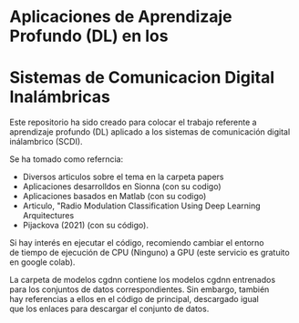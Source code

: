 # Aplicaciones de Aprendizaje Profundo (DL) en los 
# Sistemas de Comunicacion Digital Inalámbricas 

Este repositorio ha sido creado para colocar el trabajo
referente a aprendizaje profundo (DL) aplicado a los
sistemas de comunicación digital inálambrico (SCDI).

Se ha tomado como referncia:

- Diversos articulos sobre el tema en la carpeta papers
- Aplicaciones desarrolldos en Sionna (con su codigo)
- Aplicaciones basados en Matlab (con su codigo)
- Articulo, "Radio Modulation Classification Using Deep Learning Arquitectures  
- Pijackova (2021) (con su código). 

Si hay interés en ejecutar el código, recomiendo cambiar el entorno   
de tiempo de ejecución de CPU (Ninguno) a GPU (este servicio es gratuito  
en google colab).

La carpeta de modelos cgdnn contiene los modelos cgdnn entrenados  
para los conjuntos de datos correspondientes. Sin embargo, también   
hay referencias a ellos en el código de principal, descargado igual  
que los enlaces para descargar el conjunto de datos.
